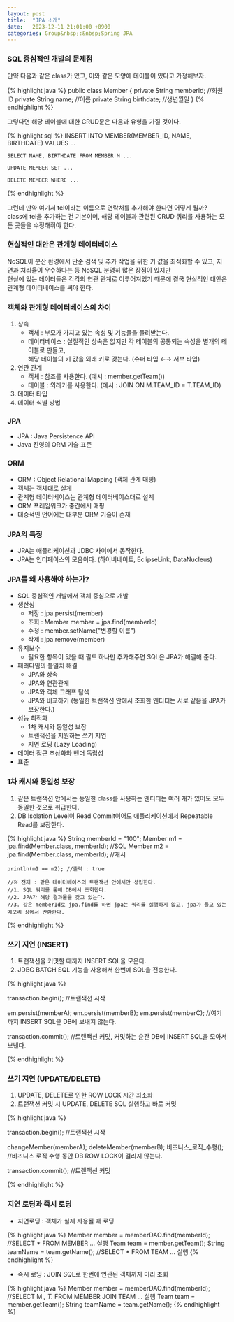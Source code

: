 ```yaml
---
layout: post
title:  "JPA 소개"
date:   2023-12-11 21:01:00 +0900
categories: Group&nbsp;:&nbsp;Spring JPA
---
```


### SQL 중심적인 개발의 문제점

만약 다음과 같은 class가 있고, 이와 같은 모양에 테이블이 있다고 가정해보자.  

{% highlight java %}
    public class Member {
        private String memberId; //회원 ID
        private String name; //이름
        private String birthdate; //생년월일
    }
{% endhighlight %}

그렇다면 해당 테이블에 대한 CRUD문은 다음과 유형을 가질 것이다.  

{% highlight sql %}
    INSERT INTO MEMBER(MEMBER_ID, NAME, BIRTHDATE) VALUES ...
    
    SELECT NAME, BIRTHDATE FROM MEMBER M ...

    UPDATE MEMBER SET ...

    DELETE MEMBER WHERE ...
{% endhighlight %}

그런데 만약 여기서 tel이라는 이름으로 연락처를 추가해야 한다면 어떻게 될까?  
class에 tel을 추가하는 건 기본이며, 해당 테이블과 관련된 CRUD 쿼리를 사용하는 모든 곳들을 수정해줘야 한다.

### 현실적인 대안은 관계형 데이터베이스

NoSQL이 분산 환경에서 단순 검색 및 추가 작업을 위한 키 값을 최적화할 수 있고,
지연과 처리율이 우수하다는 등  NoSQL 분명히 많은 장점이 있지만  
현실에 있는 데이터들은 각각의 연관 관계로 이루어져있기 때문에
결국 현실적인 대안은 관계형 데이터베이스를 써야 한다.

### 객체와 관계형 데이터베이스의 차이

1. 상속
    - 객체 : 부모가 가지고 있는 속성 및 기능들을 물려받는다.
    - 데이터베이스 : 실질적인 상속은 없지만 각 테이블의 공통되는 속성을 별개의 테이블로 만들고,  
    해당 테이블의 키 값을 외래 키로 갖는다. (슈퍼 타입 ←→ 서브 타입)
2. 연관 관계
    - 객체 : 참조를 사용한다. (예시 : member.getTeam())
    - 테이블 : 외래키를 사용한다. (예시 : JOIN ON M.TEAM_ID = T.TEAM_ID)
3. 데이터 타입
4. 데이터 식별 방법

### JPA

- JPA : Java Persistence API
- Java 진영의 ORM 기술 표준

### ORM

- ORM : Object Relational Mapping (객체 관계 매핑)
- 객체는 객체대로 설계
- 관계형 데이터베이스는 관계형 데이터베이스대로 설계
- ORM 프레임워크가 중간에서 매핑
- 대중적인 언어에는 대부분 ORM 기술이 존재

### JPA의 특징

- JPA는 애플리케이션과 JDBC 사이에서 동작한다.
- JPA는 인터페이스의 모음이다. (하이버네이트, EclipseLink, DataNucleus)

### JPA를 왜 사용해야 하는가?

- SQL 중심적인 개발에서 객체 중심으로 개발
- 생산성
    - 저장 : jpa.persist(member)
    - 조회 : Member member = jpa.find(memberId)
    - 수정 : member.setName("변경할 이름")
    - 삭제 : jpa.remove(member)
- 유지보수
    - 필요한 항목이 있을 때 필드 하나만 추가해주면 SQL은 JPA가 해결해 준다.
- 패러다임의 불일치 해결
    - JPA와 상속
    - JPA와 연관관계
    - JPA와 객체 그래프 탐색
    - JPA와 비교하기 (동일한 트랜잭션 안에서 조회한 엔티티는 서로 같음을 JPA가 보장한다.)
- 성능 최적화
    - 1차 캐시와 동일성 보장
    - 트랜잭션을 지원하는 쓰기 지연
    - 지연 로딩 (Lazy Loading)
- 데이터 접근 추상화와 벤더 독립성
- 표준

### 1차 캐시와 동일성 보장

1. 같은 트랜잭션 안에서는 동일한 class를 사용하는 엔티티는 여러 개가 있어도 모두 동일한 것으로 취급한다.
2. DB Isolation Level이 Read Commit이어도 애플리케이션에서 Repeatable Read를 보장한다.

{% highlight java %}
    String memberId = "100";
    Member m1 = jpa.find(Member.class, memberId); //SQL
    Member m2 = jpa.find(Member.class, memberId); //캐시
    
    println(m1 == m2); //출력 : true

    //※ 전제 : 같은 데이터베이스의 트랜잭션 안에서만 성립한다.
    //1. SQL 쿼리를 통해 DB에서 조회한다.
    //2. JPA가 해당 결과물을 갖고 있는다.
    //3. 같은 memberId로 jpa.find를 하면 jpa는 쿼리를 실행하지 않고, jpa가 들고 있는 메모리 상에서 반환한다.
{% endhighlight %}

### 쓰기 지연 (INSERT)

1. 트랜잭션을 커밋할 때까지 INSERT SQL을 모은다.
2. JDBC BATCH SQL 기능을 사용해서 한번에 SQL을 전송한다.

{% highlight java %}

transaction.begin(); //트랜잭션 시작

em.persist(memberA);
em.persist(memberB);
em.persist(memberC); //여기까지 INSERT SQL을 DB에 보내지 않는다.

transaction.commit(); //트랜잭션 커밋, 커밋하는 순간 DB에 INSERT SQL을 모아서 보낸다.

{% endhighlight %}

### 쓰기 지연 (UPDATE/DELETE)

1. UPDATE, DELETE로 인한 ROW LOCK 시간 최소화
2. 트랜잭션 커밋 시 UPDATE, DELETE SQL 실행하고 바로 커밋

{% highlight java %}

transaction.begin(); //트랜잭션 시작

changeMember(memberA);
deleteMember(memberB);
비즈니스_로직_수행(); //비즈니스 로직 수행 동안 DB ROW LOCK이 걸리지 않는다.

transaction.commit(); //트랜잭션 커밋

{% endhighlight %}

### 지연 로딩과 즉시 로딩

- 지연로딩 : 객체가 실제 사용될 때 로딩

{% highlight java %}
Member member = memberDAO.find(memberId); //SELECT * FROM MEMBER ... 실행
Team team = member.getTeam();
String teamName = team.getName(); //SELECT * FROM TEAM ... 실행
{% endhighlight %}

- 즉시 로딩 : JOIN SQL로 한번에 연관된 객체까지 미리 조회

{% highlight java %}
Member member = memberDAO.find(memberId); //SELECT M.*, T.* FROM MEMBER JOIN TEAM ... 실행
Team team = member.getTeam();
String teamName = team.getName();
{% endhighlight %}